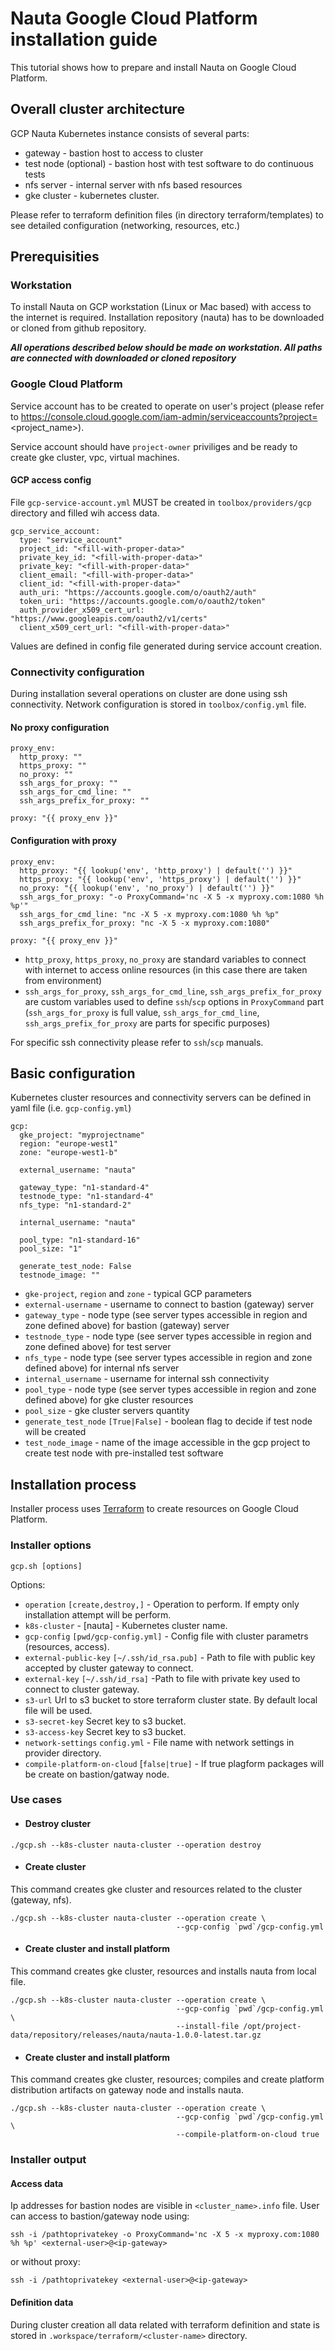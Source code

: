 # Nauta Google Cloud Platform installation guide

This tutorial shows how to prepare and install Nauta on Google Cloud Platform.

## Overall cluster architecture
GCP Nauta Kubernetes instance consists of several parts:
- gateway - bastion host to access to cluster
- test node (optional) - bastion host with test software to do continuous tests
- nfs server - internal server with nfs based resources
- gke cluster - kubernetes cluster.

Please refer to terraform definition files (in directory terraform/templates) to see detailed configuration (networking,
resources, etc.)

## Prerequisities

### Workstation
To install Nauta on GCP workstation (Linux or Mac based) with access to the internet is required. Installation repository (nauta)
has to be downloaded or cloned from github repository.

***All operations described below should be made on workstation. All paths are connected with downloaded or cloned repository*** 

### Google Cloud Platform
Service account has to be created to operate on user's project (please refer to https://console.cloud.google.com/iam-admin/serviceaccounts?project=<project_name>).

Service account should have `project-owner` priviliges and be ready to create gke cluster, vpc, virtual machines.

#### GCP access config
File `gcp-service-account.yml` MUST be created in `toolbox/providers/gcp` directory and filled wih access data.
```$xslt
gcp_service_account:
  type: "service_account"
  project_id: "<fill-with-proper-data>"
  private_key_id: "<fill-with-proper-data>"
  private_key: "<fill-with-proper-data>"
  client_email: "<fill-with-proper-data>"
  client_id: "<fill-with-proper-data>"
  auth_uri: "https://accounts.google.com/o/oauth2/auth"
  token_uri: "https://accounts.google.com/o/oauth2/token"
  auth_provider_x509_cert_url: "https://www.googleapis.com/oauth2/v1/certs"
  client_x509_cert_url: "<fill-with-proper-data>"
``` 

Values are defined in config file generated during service account creation.

### Connectivity configuration
During installation several operations on cluster are done using ssh connectivity. Network configuration is stored
in `toolbox/config.yml` file.

#### No proxy configuration
```$xslt
proxy_env:
  http_proxy: ""
  https_proxy: ""
  no_proxy: ""
  ssh_args_for_proxy: ""
  ssh_args_for_cmd_line: ""
  ssh_args_prefix_for_proxy: ""

proxy: "{{ proxy_env }}"
```

#### Configuration with proxy
```$xslt
proxy_env:
  http_proxy: "{{ lookup('env', 'http_proxy') | default('') }}"
  https_proxy: "{{ lookup('env', 'https_proxy') | default('') }}"
  no_proxy: "{{ lookup('env', 'no_proxy') | default('') }}"
  ssh_args_for_proxy: "-o ProxyCommand='nc -X 5 -x myproxy.com:1080 %h %p'"
  ssh_args_for_cmd_line: "nc -X 5 -x myproxy.com:1080 %h %p"
  ssh_args_prefix_for_proxy: "nc -X 5 -x myproxy.com:1080"

proxy: "{{ proxy_env }}"
```
- `http_proxy`, `https_proxy`, `no_proxy` are standard variables to connect with internet to access online resources
(in this case there are taken from environment)
- `ssh_args_for_proxy`, `ssh_args_for_cmd_line`, `ssh_args_prefix_for_proxy` are custom variables used to define 
`ssh`/`scp` options in `ProxyCommand` part
(`ssh_args_for_proxy` is full value, `ssh_args_for_cmd_line`, `ssh_args_prefix_for_proxy` are parts for specific purposes)

For specific ssh connectivity please refer to `ssh`/`scp` manuals.

## Basic configuration
Kubernetes cluster resources and connectivity servers can be defined in yaml file (i.e. `gcp-config.yml`)
```$xslt
gcp:
  gke_project: "myprojectname"
  region: "europe-west1"
  zone: "europe-west1-b"

  external_username: "nauta"

  gateway_type: "n1-standard-4"
  testnode_type: "n1-standard-4"
  nfs_type: "n1-standard-2"

  internal_username: "nauta"

  pool_type: "n1-standard-16"
  pool_size: "1"

  generate_test_node: False
  testnode_image: ""
``` 

- `gke-project`, `region` and `zone` - typical GCP parameters
- `external-username` - username to connect to bastion (gateway) server
- `gateway_type` - node type (see server types accessible in region and zone defined above) for bastion (gateway) server
- `testnode_type` - node type (see server types accessible in region and zone defined above) for test server
- `nfs_type` - node type (see server types accessible in region and zone defined above) for internal nfs server
- `internal_username` - username for internal ssh connectivity
- `pool_type` - node type (see server types accessible in region and zone defined above) for gke cluster resources
- `pool_size` - gke cluster servers quantity
- `generate_test_node` `[True|False]` - boolean flag to decide if test node will be created
- `test_node_image` - name of the image accessible in the gcp project to create test node with pre-installed test software


## Installation process
Installer process uses [Terraform](https://www.terraform.io/) to create resources on Google Cloud Platform.

### Installer options
```Usage:
gcp.sh [options]
```
Options:
- `operation` `[create,destroy,]` - Operation to perform. If empty only installation attempt will be perform.
- `k8s-cluster` - [nauta] - Kubernetes cluster name.
- `gcp-config` `[pwd/gcp-config.yml]` - Config file with cluster parametrs (resources, access).
- `external-public-key` `[~/.ssh/id_rsa.pub]` - Path to file with public key accepted by cluster gateway to connect.
- `external-key` `[~/.ssh/id_rsa]` -Path to file with private key used to connect to cluster gateway.
- `s3-url` Url to s3 bucket to store terraform cluster state. By default local file will be used.
- `s3-secret-key` Secret key to s3 bucket.
- `s3-access-key` Secret key to s3 bucket.
- `network-settings` `config.yml` - File name with network settings in provider directory.
- `compile-platform-on-cloud` [`false|true]` - If true plagform packages will be create on bastion/gatway node.

### Use cases
- #### Destroy cluster
```$xslt
./gcp.sh --k8s-cluster nauta-cluster --operation destroy
```

- #### Create cluster
This command creates gke cluster and resources related to the cluster (gateway, nfs).

```$xslt
./gcp.sh --k8s-cluster nauta-cluster --operation create \
                                     --gcp-config `pwd`/gcp-config.yml
```

- #### Create cluster and install platform
This command creates gke cluster, resources and installs nauta from local file.

```$xslt
./gcp.sh --k8s-cluster nauta-cluster --operation create \
                                     --gcp-config `pwd`/gcp-config.yml \
                                     --install-file /opt/project-data/repository/releases/nauta/nauta-1.0.0-latest.tar.gz
```

- #### Create cluster and install platform
This command creates gke cluster, resources; compiles and create platform distribution artifacts on gateway node and installs nauta.

```$xslt
./gcp.sh --k8s-cluster nauta-cluster --operation create \
                                     --gcp-config `pwd`/gcp-config.yml \
                                     --compile-platform-on-cloud true
```

### Installer output
#### Access data
Ip addresses for bastion nodes are visible in `<cluster_name>.info` file.
User can access to bastion/gateway node using:

```$xslt
ssh -i /pathtoprivatekey -o ProxyCommand='nc -X 5 -x myproxy.com:1080 %h %p' <external-user>@<ip-gateway>
```

or without proxy:

```$xslt
ssh -i /pathtoprivatekey <external-user>@<ip-gateway>
```
#### Definition data
During cluster creation all data related with terraform definition and state is stored in `.workspace/terraform/<cluster-name>` directory.
